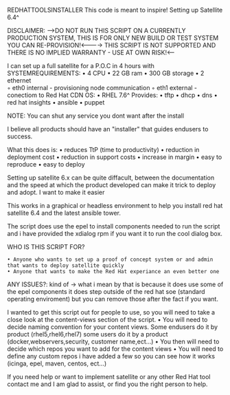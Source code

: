 REDHATTOOLSINSTALLER
This code is meant to inspire!
Setting up Satellite 6.4^

DISCLAIMER:
-->DO NOT RUN THIS SCRIPT ON A CURRENTLY PRODUCTION SYSTEM, THIS IS FOR ONLY NEW BUILD OR TEST SYSTEM YOU CAN RE-PROVISION!<---->
THIS SCRIPT IS NOT SUPPORTED AND THERE IS NO IMPLIED WARRANTY - USE AT OWN RISK!<--

I can set up a full satellite for a P.O.C in 4 hours with
SYSTEMREQUIREMENTS:
    • 4 CPU
    • 22 GB ram 
    • 300 GB storage
    • 2 ethernet  
        ◦ eth0 internal - provisioning node communication
        ◦ eth1 external - conectiom to Red Hat CDN
OS:
    • RHEL 7.6^
Provides: 
    • tftp
    • dhcp
    • dns
    • red hat insights
    • ansible 
    • puppet
      
NOTE: You can shut any service you dont want after the install 


I believe all products should have an "installer" that guides endusers to success. 

What this does is:
    • reduces TtP (time to productivity)
    • reduction in deployment cost
    • reduction in support costs
    • increase in margin
    • easy to reproduce 
    • easy to deploy 
      
Setting up satellite 6.x can be quite diffacult, between the documentation and the speed at which the product developed can make it trick to deploy and adopt. I want to make it easier 

This works in a graphical or headless environment to help you install red hat satellite 6.4 and the latest ansible tower.

The script does use the epel to install components needed to run the script and i have provided the xdialog rpm if you want it to run the cool dialog box.

WHO IS THIS SCRIPT FOR?

    • Anyone who wants to set up a proof of concept system or and admin that wants to deploy satellite quickly 
    • Anyone that wants to make the Red Hat experiance an even better one 

ANY ISSUES?:
kind of -> what i mean by that is because it does use some of the epel components it does step outside of the red hat soe (standard operating enviroment) but you can remove those after the fact if you want.

I wanted to get this script out for people to use, so you will need to take a close look at the content-views section of the script. 
    • You will need to decide naming convention for your content views. Some endusers do it by product (rhel5,rhel6,rhel7) some users do it by a product (docker,webservers,security, customer name,ect…)
    • You then will need to decide which repos you want to add for the content views
    • You will need to define any custom repos i have added a few so you can see how it works (icinga, epel, maven, centos, ect…)
  
If you need help or want to implement satellite or any other Red Hat tool contact me and I am glad to assist, or find you the right person to help. 
